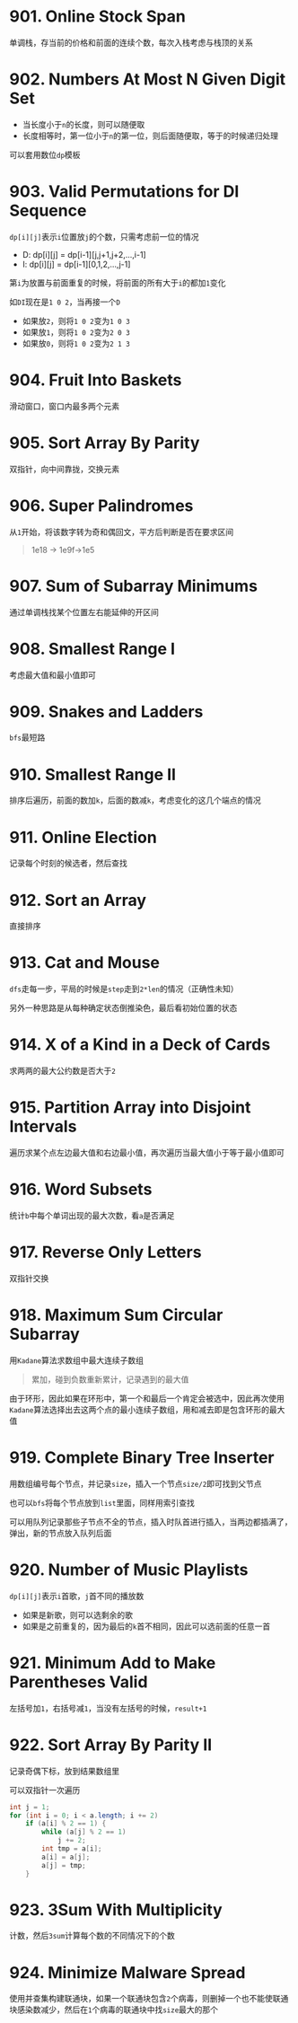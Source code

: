 # 901. Online Stock Span
单调栈，存当前的价格和前面的连续个数，每次入栈考虑与栈顶的关系
# 902. Numbers At Most N Given Digit Set
* 当长度小于`n`的长度，则可以随便取
* 长度相等时，第一位小于`n`的第一位，则后面随便取，等于的时候递归处理

可以套用数位`dp`模板
# 903. Valid Permutations for DI Sequence
`dp[i][j]`表示`i`位置放`j`的个数，只需考虑前一位的情况
* D: dp[i][j] = dp[i-1][j,j+1,j+2,...,i-1]
* I: dp[i][j] = dp[i-1][0,1,2,...,j-1]

第`i`为放置与前面重复的时候，将前面的所有大于`i`的都加`1`变化

如`DI`现在是`1 0 2`，当再接一个`D`
* 如果放`2`，则将`1 0 2`变为`1 0 3`
* 如果放`1`，则将`1 0 2`变为`2 0 3`
* 如果放`0`，则将`1 0 2`变为`2 1 3`
# 904. Fruit Into Baskets
滑动窗口，窗口内最多两个元素
# 905. Sort Array By Parity
双指针，向中间靠拢，交换元素
# 906. Super Palindromes
从`1`开始，将该数字转为奇和偶回文，平方后判断是否在要求区间
> 1e18 -> 1e9f->1e5
# 907. Sum of Subarray Minimums
通过单调栈找某个位置左右能延伸的开区间
# 908. Smallest Range I
考虑最大值和最小值即可
# 909. Snakes and Ladders
`bfs`最短路
# 910. Smallest Range II
排序后遍历，前面的数加`k`，后面的数减`k`，考虑变化的这几个端点的情况
# 911. Online Election
记录每个时刻的候选者，然后查找
# 912. Sort an Array
直接排序
# 913. Cat and Mouse
`dfs`走每一步，平局的时候是`step`走到`2*len`的情况（正确性未知）

另外一种思路是从每种确定状态倒推染色，最后看初始位置的状态
# 914. X of a Kind in a Deck of Cards
求两两的最大公约数是否大于`2`
# 915. Partition Array into Disjoint Intervals
遍历求某个点左边最大值和右边最小值，再次遍历当最大值小于等于最小值即可
# 916. Word Subsets
统计`b`中每个单词出现的最大次数，看`a`是否满足
# 917. Reverse Only Letters
双指针交换
# 918. Maximum Sum Circular Subarray
用`Kadane`算法求数组中最大连续子数组
> 累加，碰到负数重新累计，记录遇到的最大值

由于环形，因此如果在环形中，第一个和最后一个肯定会被选中，因此再次使用`Kadane`算法选择出去这两个点的最小连续子数组，用和减去即是包含环形的最大值
# 919. Complete Binary Tree Inserter
用数组编号每个节点，并记录`size`，插入一个节点`size/2`即可找到父节点

也可以`bfs`将每个节点放到`list`里面，同样用索引查找

可以用队列记录那些子节点不全的节点，插入时队首进行插入，当两边都插满了，弹出，新的节点放入队列后面
# 920. Number of Music Playlists
`dp[i][j]`表示`i`首歌，`j`首不同的播放数
* 如果是新歌，则可以选剩余的歌
* 如果是之前重复的，因为最后的`k`首不相同，因此可以选前面的任意一首
# 921. Minimum Add to Make Parentheses Valid
左括号加`1`，右括号减`1`，当没有左括号的时候，`result+1`
# 922. Sort Array By Parity II
记录奇偶下标，放到结果数组里

可以双指针一次遍历
``` java
int j = 1;
for (int i = 0; i < a.length; i += 2)
    if (a[i] % 2 == 1) {
        while (a[j] % 2 == 1)
            j += 2;
        int tmp = a[i];
        a[i] = a[j];
        a[j] = tmp;
    }
```
# 923. 3Sum With Multiplicity
计数，然后`3sum`计算每个数的不同情况下的个数
# 924. Minimize Malware Spread
使用并查集构建联通块，如果一个联通块包含`2`个病毒，则删掉一个也不能使联通块感染数减少，然后在`1`个病毒的联通块中找`size`最大的那个
